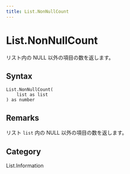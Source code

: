 ```yaml
---
title: List.NonNullCount
---
```


# List.NonNullCount


リスト内の NULL 以外の項目の数を返します。


## Syntax

```powerquery
List.NonNullCount(
    list as list
) as number
```


## Remarks

リスト <code>list</code> 内の NULL 以外の項目の数を返します。



## Category
List.Information
